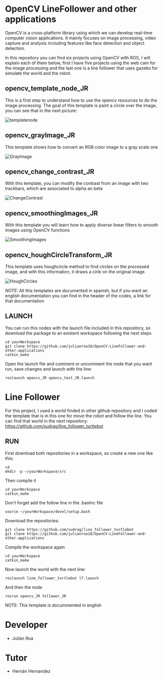 # OpenCV LineFollower and other applications
OpenCV is a cross-platform library using which we can develop real-time computer vision applications. It mainly focuses on image processing, video capture and analysis including features like face detection and object detection.

In this repository you can find six projects using OpenCV with ROS, I will explain each of them below, first I have five projects using the web cam for the image processing and the last one is a line follower that uses gazebo for simulate the world and the robot.

## opencv_template_node_JR
This is a first step to understand how to use the opencv resources to do the image processing. The goal of this template is paint a circle over the image, you can see that in the next picture:

![templatenode](https://user-images.githubusercontent.com/84452263/120122043-0afe5180-c16c-11eb-840a-8902c7966d8f.jpg)

## opencv_grayImage_JR

This template shows how to convert an RGB color image to a gray scale one

![GrayImage](https://user-images.githubusercontent.com/84452263/120122281-6da41d00-c16d-11eb-8c3b-2091096f743b.jpg)

## opencv_change_contrast_JR

With this template, you can modify the contrast from an image with two trackbars, which are associated to alpha an beta

![ChangeContrast](https://user-images.githubusercontent.com/84452263/120122282-6ed54a00-c16d-11eb-879b-ec8f22939ea2.jpg)

## opencv_smoothingImages_JR

With this template you will learn how to apply diverse linear filters to smooth images using OpenCV functions

![SmoothingImages](https://user-images.githubusercontent.com/84452263/120122284-6ed54a00-c16d-11eb-976a-440e2daee6f5.jpg)


## opencv_houghCircleTransform_JR

This template uses houghcircle method to find circles on the processed image, and with this information, it draws a cirle on the original image.

![HoughCircles](https://user-images.githubusercontent.com/84452263/120122285-6f6de080-c16d-11eb-8b41-6ceb9baacb55.jpg)

*NOTE:* All this templates are documented in spanish, but if you want an english documentation you can find in the header of the codes, a link for that documentation

## LAUNCH
You can run this nodes with the launch file included in this repository, so download the package to an existent workspace following the next steps

```
cd yourWorkspace
git clone https://github.com/julianroa18/OpenCV-LineFollower-and-other-applications
catkin_make
```
Open the launch file and comment or uncomment the node that you want run, save changes and launch with the line:

```
roslaunch opencv_JR opencv_test_JR.launch
```

# Line Follower
For this project, I used a world finded in other github repository and I coded the template that is in this one for move the robot and follow the line. You can find that world in the next repository: https://github.com/sudrag/line_follower_turtlebot

## RUN

First download both repositories in a workspace, so create a new one like this:

```
cd
mkdir -p ~/yourWorkspace/src
```

Then compile it

```
cd yourWorkspace
catkin_make
```

Don't forget add the follow line in the .bashrc file

```
source ~/yourWorkspace/devel/setup.bash
```

Download the repositories:

```
git clone https://github.com/sudrag/line_follower_turtlebot
git clone https://github.com/julianroa18/OpenCV-LineFollower-and-other-applications
```

Compile the workspace again

```
cd yourWorkspace
catkin_make
```

Now launch the world with the next line:

```
roslaunch line_follower_turtlebot lf.launch
```

And then the node

```
rosrun opencv_JR follower_JR 
```
NOTE: This template is docummented in english

# Developer
- Julián Roa

# Tutor
- Hernán Hernandez
